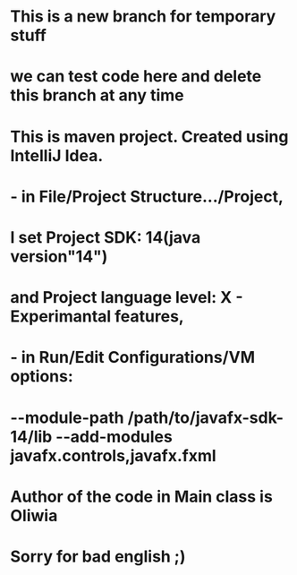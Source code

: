 # This is a new branch for temporary stuff 
# we can test code here and delete this branch at any time
# 
# This is maven project. Created using IntelliJ Idea.
#	- in File/Project Structure.../Project, 
#	  I set Project SDK: 14(java version"14") 
#	  and Project language level: X - Experimantal features,
#  	- in Run/Edit Configurations/VM options: 
#	   --module-path /path/to/javafx-sdk-14/lib --add-modules javafx.controls,javafx.fxml
#	  
#
# Author of the code in Main class is Oliwia
# Sorry for bad english ;)

